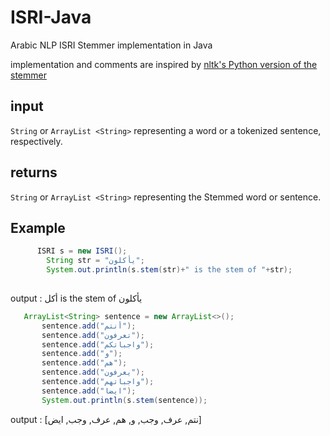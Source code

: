 # ISRI-Java
Arabic NLP ISRI Stemmer implementation in Java

implementation and comments are inspired by [nltk's Python version of the stemmer](http://www.nltk.org/_modules/nltk/stem/isri.html)

## input
`String` or `ArrayList <String>` representing a word or a tokenized sentence, respectively.

## returns
`String` or `ArrayList <String>` representing the Stemmed word or sentence.

## Example
```Java
      ISRI s = new ISRI();
		String str = "يأكلون";
		System.out.println(s.stem(str)+" is the stem of "+str);
    
```
output : أكل is the stem of يأكلون
    
 ```Java
    ArrayList<String> sentence = new ArrayList<>();
		sentence.add("أنتم");
		sentence.add("تعرفون");
		sentence.add("واجباتكم");
		sentence.add("و");
		sentence.add("هم");
		sentence.add("يعرفون");
		sentence.add("واجباتهم");
		sentence.add("ايضا");
		System.out.println(s.stem(sentence));
 ```
 output : [نتم, عرف, وجب, و, هم, عرف, وجب, ايض]
